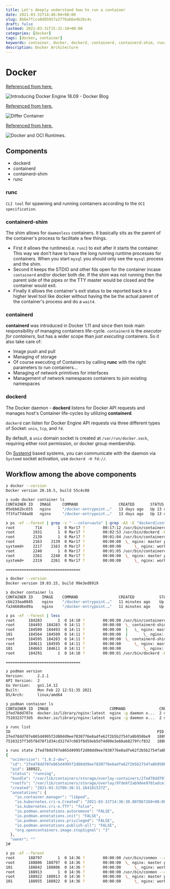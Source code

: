 ```yaml
---
title: Let's deeply understand how to run a container
date: 2021-03-31T14:48:04+08:00
slug: 8b6e7fcca8d05957a2776ab6e4b26c4c
draft: false
lastmod: 2021-03-31T15:31:10+08:00
categories: [docker]
tags: [docker, container]
keywords: container, docker, dockerd, containerd, containerd-shim, runc
description: Docker Architecture
---
```

# Docker

[Referenced from here.](https://www.docker.com/blog/introducing-docker-engine-18-09/)

![Introducing Docker Engine 18.09 - Docker Blog](assets/DockerEngineDiagram-1.png)

[Referenced from here.](https://mkdev.me/en/posts/the-tool-that-really-runs-your-containers-deep-dive-into-runc-and-oci-specifications)

![Differ Container](assets/differ-container.png)

[Referenced from here.](https://medium.com/@avijitsarkar123/docker-and-oci-runtimes-a9c23a5646d6)

![Docker and OCI Runtimes.](assets/docker_oci.png)

## Components

- dockerd
- containerd
- containerd-shim
- runc

### runc

`CLI tool` for spawning and running containers according to the `OCI specification`.

### containerd-shim

The shim allows for `daemonless` containers. It basically sits as the parent of the container's process to facilitate a few things.

- First it allows the runtimes(i.e. `runc`) to exit after it starts the container. This way we don't have to have the long running runtime processes for containers. When you start `mysql` you should only see the `mysql` process and the shim.
- Second it keeps the STDIO and other fds open for the container incase `containerd` and/or docker both die. If the shim was not running then the parent side of the pipes or the TTY master would be closed and the container would exit.
- Finally it allows the container's exit status to be reported back to a higher level tool like docker without having the be the actual parent of the container's process and do a `wait4`.

### containerd

**containerd** was introduced in Docker 1.11 and since then took main responsibility of managing containers life-cycle. `containerd` is the *executor for containers*, but has a wider scope than *just executing* containers. So it also take care of:

- Image push and pull
- Managing of storage
- Of course executing of Containers by calling **runc** with the right parameters to run containers...
- Managing of network primitives for interfaces
- Management of network namespaces containers to join existing namespaces

### dockerd

The Docker daemon - **dockerd** listens for Docker API requests and manages host's Container life-cycles by utilizing **containerd**.

`dockerd` can listen for Docker Engine API requests via three different types of Socket: `unix`, `tcp`, and `fd`.

By default, a `unix` domain socket is created at `/var/run/docker.sock`, requiring either root permission, or docker group membership.

On [Systemd](http://alexander.holbreich.org/tag/systemd/) based systems, you can communicate with the daemon via `Systemd` socket activation, use `dockerd -H fd://`.

## Workflow among the above components

```bash
❯ docker --version
Docker version 20.10.5, build 55c4c88

❯ sudo docker container ls
CONTAINER ID   IMAGE     COMMAND                  CREATED       STATUS       PORTS     NAMES
05ebb62bc655   nginx     "/docker-entrypoint.…"   13 days ago   Up 13 days   80/tcp    nginx2
7f3fa77ddad8   nginx     "/docker-entrypoint.…"   13 days ago   Up 13 days   80/tcp    nginx1

❯ ps -ef --forest | grep -v " --color=auto" | grep -A3 -E "dockerd|containerd"
root         714       1  0 Mar17 ?        00:17:12 /usr/bin/containerd
root        1931       1  0 Mar17 ?        00:02:53 /usr/bin/dockerd -H fd:// --containerd=/run/containerd/containerd.sock
root        2139       1  0 Mar17 ?        00:01:04 /usr/bin/containerd-shim-runc-v2 -namespace moby -id 7f3fa77ddad85e82619b21d6fd9bde8c6fa7cce9e1c063b4f18f258c1206b1e4 -address /run/containerd/containerd.sock
root        2163    2139  0 Mar17 ?        00:00:00  \_ nginx: master process nginx -g daemon off;
systemd+    2217    2163  0 Mar17 ?        00:00:00      \_ nginx: worker process
root        2240       1  0 Mar17 ?        00:01:05 /usr/bin/containerd-shim-runc-v2 -namespace moby -id 05ebb62bc6557c76f9d4494bbd2262e9fa7f91c3a0bad14677455a158e949f75 -address /run/containerd/containerd.sock
root        2261    2240  0 Mar17 ?        00:00:00  \_ nginx: master process nginx -g daemon off;
systemd+    2319    2261  0 Mar17 ?        00:00:00      \_ nginx: worker process

=================================

❯ docker --version
Docker version 19.03.15, build 99e3ed8919

❯ docker container ls
CONTAINER ID    IMAGE    COMMAND                  CREATED           STATUS           PORTS     NAMES
cbb233ea0045    nginx    "/docker-entrypoint.…"   11 minutes ago    Up 11 minutes    80/tcp    nginx2
fa3468d6e89a    nginx    "/docker-entrypoint.…"   11 minutes ago    Up 11 minutes    80/tcp    nginx1

❯ ps -ef --forest | less
root      184283       1  0 14:10 ?        00:00:00 /usr/bin/containerd
root      184493  184283  0 14:11 ?        00:00:00  \_ containerd-shim -namespace moby -workdir /var/lib/containerd/io.containerd.runtime.v1.linux/moby/fa3468d6e89a7ddcbd67a7049b2fd1771555c445ba6e8795a4634cb4795ecdd6 -address /run/containerd/containerd.sock -containerd-binary /usr/bin/containerd -runtime-root /var/run/docker/runtime-runc
root      184509  184493  0 14:11 ?        00:00:00  |   \_ nginx: master process nginx -g daemon off;
101       184564  184509  0 14:11 ?        00:00:00  |       \_ nginx: worker process
root      184595  184283  0 14:11 ?        00:00:00  \_ containerd-shim -namespace moby -workdir /var/lib/containerd/io.containerd.runtime.v1.linux/moby/cbb233ea004589877970ee3b4bcd08672370c159720617c29c31b943e4a5be3c -address /run/containerd/containerd.sock -containerd-binary /usr/bin/containerd -runtime-root /var/run/docker/runtime-runc
root      184611  184595  0 14:11 ?        00:00:00      \_ nginx: master process nginx -g daemon off;
101       184663  184611  0 14:11 ?        00:00:00          \_ nginx: worker process
root      184291       1  0 14:10 ?        00:00:01 /usr/bin/dockerd -H fd:// --containerd=/run/containerd/containerd.sock

=================================

❯ podman version
Version:      2.2.1
API Version:  2
Go Version:   go1.14.12
Built:        Mon Feb 22 12:51:35 2021
OS/Arch:      linux/amd64

❯ podman container ls
CONTAINER ID  IMAGE                           COMMAND               CREATED        STATUS            PORTS   NAMES
2fed78dd707e  docker.io/library/nginx:latest  nginx -g daemon o...  2 minutes ago  Up 2 minutes ago          nginx2
75103237f3d5  docker.io/library/nginx:latest  nginx -g daemon o...  2 minutes ago  Up 2 minutes ago          nginx1

❯ runc list
ID                                                                 PID         STATUS      BUNDLE                                                                                                                     CREATED                          OWNER
2fed78dd707e865d4995f2d80dd9ee7830776e8adfe62f2b5b2754fa8b950be9   188922      running     /var/lib/containers/storage/overlay-containers/2fed78dd707e865d4995f2d80dd9ee7830776e8adfe62f2b5b2754fa8b950be9/userdata   2021-03-31T06:36:31.164181537Z   root
75103237f3d5f8d78f1d34cd32747c083f8d59eb5df4d09e3e68ab8279fcf832   188806      running     /var/lib/containers/storage/overlay-containers/75103237f3d5f8d78f1d34cd32747c083f8d59eb5df4d09e3e68ab8279fcf832/userdata   2021-03-31T06:36:25.812499602Z   root

❯ runc state 2fed78dd707e865d4995f2d80dd9ee7830776e8adfe62f2b5b2754fa8b950be9
{
  "ociVersion": "1.0.2-dev",
  "id": "2fed78dd707e865d4995f2d80dd9ee7830776e8adfe62f2b5b2754fa8b950be9",
  "pid": 188922,
  "status": "running",
  "bundle": "/var/lib/containers/storage/overlay-containers/2fed78dd707e865d4995f2d80dd9ee7830776e8adfe62f2b5b2754fa8b950be9/userdata",
  "rootfs": "/var/lib/containers/storage/overlay/9fde6f2ab9dee9701adce3862803afe893c009269e74c0c77e18c4454c9184d1/merged",
  "created": "2021-03-31T06:36:31.164181537Z",
  "annotations": {
    "io.container.manager": "libpod",
    "io.kubernetes.cri-o.Created": "2021-03-31T14:36:30.807867268+08:00",
    "io.kubernetes.cri-o.TTY": "false",
    "io.podman.annotations.autoremove": "FALSE",
    "io.podman.annotations.init": "FALSE",
    "io.podman.annotations.privileged": "FALSE",
    "io.podman.annotations.publish-all": "FALSE",
    "org.opencontainers.image.stopSignal": "3"
  },
  "owner": ""
}# 

❯ ps -ef --forest
root      188797       1  0 14:36 ?        00:00:00 /usr/bin/conmon --api-version 1 -c 75103237f3d5f8d78f1d34cd32747c083f8d59eb5df4d09e3e68ab8279fcf832 -u 75103237f3d5f8d78f1d34cd32747c083f8d59eb5df4d09e3e68ab8279fcf832 -r /usr/bin/runc -b /var/lib/containers/storage/overlay-containers/75103237f3d5f8d78f1d34cd32747c08/run/containers/storage/overlay-containers/75103237f3d5f8d78f1d34cd32747c083f8d59eb5df4d09e3e68ab8279fcf832/userdata/conmon.pid --exit-command /usr/bin/podman --exit-command-arg --root --exit-command-arg /var/lib/containers/storage --exit-command-arg --runroot --exit-command-arg /var/run/containers/storage --exit-comm
root      188806  188797  0 14:36 ?        00:00:00  \_ nginx: master process nginx -g daemon off;
101       188842  188806  0 14:36 ?        00:00:00      \_ nginx: worker process
root      188913       1  0 14:36 ?        00:00:00 /usr/bin/conmon --api-version 1 -c 2fed78dd707e865d4995f2d80dd9ee7830776e8adfe62f2b5b2754fa8b950be9 -u 2fed78dd707e865d4995f2d80dd9ee7830776e8adfe62f2b5b2754fa8b950be9 -r /usr/bin/runc -b /var/lib/containers/storage/overlay-containers/2fed78dd707e865d4995f2d80dd9ee78/run/containers/storage/overlay-containers/2fed78dd707e865d4995f2d80dd9ee7830776e8adfe62f2b5b2754fa8b950be9/userdata/conmon.pid --exit-command /usr/bin/podman --exit-command-arg --root --exit-command-arg /var/lib/containers/storage --exit-command-arg --runroot --exit-command-arg /var/run/containers/storage --exit-comm
root      188922  188913  0 14:36 ?        00:00:00  \_ nginx: master process nginx -g daemon off;
101       188955  188922  0 14:36 ?        00:00:00      \_ nginx: worker process


```